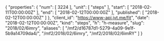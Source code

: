 {
  "properties": {
    "num": [
      3224
    ],
    "unit": [
      "steps"
    ],
    "start": [
      "2018-02-11T00:00:00Z"
    ],
    "end": [
      "2018-02-12T00:00:00Z"
    ],
    "published": [
      "2018-02-12T00:00:00Z"
    ]
  },
  "client_id": "https://www-api.jvt.me/fit",
  "date": "2018-02-12T00:00:00Z",
  "kind": "steps",
  "h": "h-measure",
  "slug": "2018/02/6imry",
  "aliases": [
    "/mf2/d16787d1-5279-4a09-9e1f-5b9a14709da4/",
    "/mf2/2018/02/6imry",
    "/mf2/2018/02/6imRY"
  ]
}
